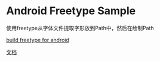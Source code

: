 # Android Freetype Sample

使用freetype从字体文件提取字形放到Path中，然后在绘制Path

[build freetype for android](https://github.com/iamjinge/AndroidFreetypeSample/blob/master/app/src/main/jni/README.md) 

[文档](https://juejin.im/post/5b24dd55f265da597c771f17)

